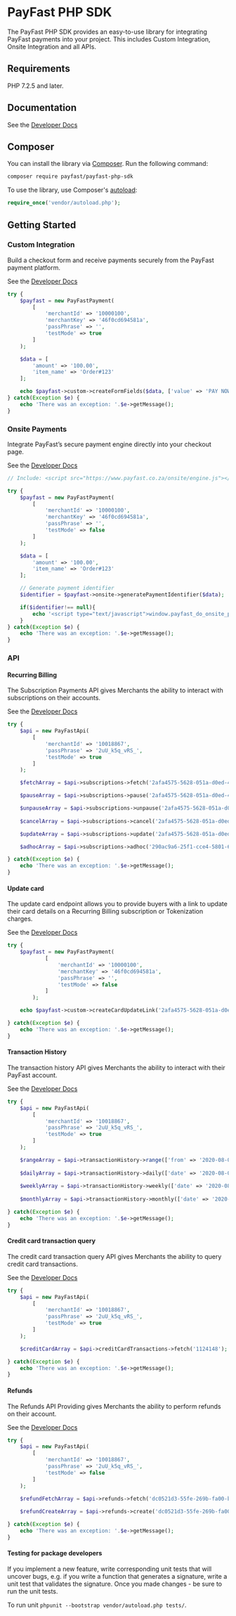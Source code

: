 # PayFast PHP SDK

The PayFast PHP SDK provides an easy-to-use library for integrating PayFast payments into your project.
This includes Custom Integration, Onsite Integration and all APIs.

## Requirements

PHP 7.2.5 and later.

## Documentation

See the [Developer Docs](https://developers.payfast.co.za/docs)

## Composer

You can install the library via [Composer](http://getcomposer.org/). Run the following command:

```bash
composer require payfast/payfast-php-sdk
```

To use the library, use Composer's [autoload](https://getcomposer.org/doc/01-basic-usage.md#autoloading):

```php
require_once('vendor/autoload.php');
```

## Getting Started

### Custom Integration

Build a checkout form and receive payments securely from the PayFast payment platform.

See the [Developer Docs](https://developers.payfast.co.za/docs#quickstart)

```php
try {
    $payfast = new PayFastPayment(
        [
            'merchantId' => '10000100',
            'merchantKey' => '46f0cd694581a',
            'passPhrase' => '',
            'testMode' => true
        ]
    );

    $data = [
        'amount' => '100.00',
        'item_name' => 'Order#123'
    ];

    echo $payfast->custom->createFormFields($data, ['value' => 'PAY NOW', 'class' => 'btn']);
} catch(Exception $e) {
    echo 'There was an exception: '.$e->getMessage();
}
```

### Onsite Payments

Integrate PayFast’s secure payment engine directly into your checkout page.

See the [Developer Docs](https://developers.payfast.co.za/docs#onsite_payments)

```php
// Include: <script src="https://www.payfast.co.za/onsite/engine.js"></script>

try {
    $payfast = new PayFastPayment(
        [
            'merchantId' => '10000100',
            'merchantKey' => '46f0cd694581a',
            'passPhrase' => '',
            'testMode' => false
        ]
    );

    $data = [
        'amount' => '100.00',
        'item_name' => 'Order#123'
    ];

    // Generate payment identifier
    $identifier = $payfast->onsite->generatePaymentIdentifier($data);

    if($identifier!== null){
        echo '<script type="text/javascript">window.payfast_do_onsite_payment({"uuid":"'.$identifier.'"});</script>';
    }
} catch(Exception $e) {
    echo 'There was an exception: '.$e->getMessage();
}
```

### API

#### Recurring Billing

The Subscription Payments API gives Merchants the ability to interact with subscriptions on their accounts.

See the [Developer Docs](https://developers.payfast.co.za/api#recurring-billing)

```php
try {
    $api = new PayFastApi(
        [
            'merchantId' => '10018867',
            'passPhrase' => '2uU_k5q_vRS_',
            'testMode' => true
        ]
    );

    $fetchArray = $api->subscriptions->fetch('2afa4575-5628-051a-d0ed-4e071b56a7b0');

    $pauseArray = $api->subscriptions->pause('2afa4575-5628-051a-d0ed-4e071b56a7b0', ['cycles' => 1]);

    $unpauseArray = $api->subscriptions->unpause('2afa4575-5628-051a-d0ed-4e071b56a7b0');
    
    $cancelArray = $api->subscriptions->cancel('2afa4575-5628-051a-d0ed-4e071b56a7b0');

    $updateArray = $api->subscriptions->update('2afa4575-5628-051a-d0ed-4e071b56a7b0', ['cycles' => 1]);

    $adhocArray = $api->subscriptions->adhoc('290ac9a6-25f1-cce4-5801-67a644068818', ['amount' => 500, 'item_name' => 'Test adhoc']);

} catch(Exception $e) {
    echo 'There was an exception: '.$e->getMessage();
}
```

#### Update card

The update card endpoint allows you to provide buyers with a link to update their card details on a Recurring Billing subscription or Tokenization charges.

See the [Developer Docs](https://developers.payfast.co.za/docs#recurring_card_update)

```php
try {
    $payfast = new PayFastPayment(
            [
                'merchantId' => '10000100',
                'merchantKey' => '46f0cd694581a',
                'passPhrase' => '',
                'testMode' => false
            ]
        );

    echo $payfast->custom->createCardUpdateLink('2afa4575-5628-051a-d0ed-4e071b56a7b0', 'https://www.example.com/return', 'Update your card', ['target' => '_blank']);

} catch(Exception $e) {
    echo 'There was an exception: '.$e->getMessage();
}
```

#### Transaction History

The transaction history API gives Merchants the ability to interact with their PayFast account.

See the [Developer Docs](https://developers.payfast.co.za/api#transaction-history)

```php
try {
    $api = new PayFastApi(
        [
            'merchantId' => '10018867',
            'passPhrase' => '2uU_k5q_vRS_',
            'testMode' => true
        ]
    );

    $rangeArray = $api->transactionHistory->range(['from' => '2020-08-01', 'to' => '2020-08-07', 'offset' => 0, 'limit' => 1000]);
    
    $dailyArray = $api->transactionHistory->daily(['date' => '2020-08-07', 'offset' => 0, 'limit' => 1000]);
    
    $weeklyArray = $api->transactionHistory->weekly(['date' => '2020-08-07', 'offset' => 0, 'limit' => 1000]);
    
    $monthlyArray = $api->transactionHistory->monthly(['date' => '2020-08', 'offset' => 0, 'limit' => 1000]);

} catch(Exception $e) {
    echo 'There was an exception: '.$e->getMessage();
}
```

#### Credit card transaction query

The credit card transaction query API gives Merchants the ability to query credit card transactions.

See the [Developer Docs](https://developers.payfast.co.za/api#credit-card-transactions)

```php
try {
    $api = new PayFastApi(
        [
            'merchantId' => '10018867',
            'passPhrase' => '2uU_k5q_vRS_',
            'testMode' => true
        ]
    );

    $creditCardArray = $api->creditCardTransactions->fetch('1124148');

} catch(Exception $e) {
    echo 'There was an exception: '.$e->getMessage();
}
```

#### Refunds

The Refunds API Providing gives Merchants the ability to perform refunds on their account.

See the [Developer Docs](https://developers.payfast.co.za/api#refunds)

```php
try {
    $api = new PayFastApi(
        [
            'merchantId' => '10018867',
            'passPhrase' => '2uU_k5q_vRS_',
            'testMode' => false
        ]
    );

    $refundFetchArray = $api->refunds->fetch('dc0521d3-55fe-269b-fa00-b647310d760f');
    
    $refundCreateArray = $api->refunds->create('dc0521d3-55fe-269b-fa00-b647310d760f', ['amount' => 50, 'reason' => 'Product returned', 'acc_type' => 'savings']);

} catch(Exception $e) {
    echo 'There was an exception: '.$e->getMessage();
}
```

#### Testing for package developers

If you implement a new feature, write corresponding unit tests that will uncover bugs, e.g. if you write a function that generates a signature, write a unit test that validates the signature.
Once you made changes - be sure to run the unit tests. 

To run unit `phpunit --bootstrap vendor/autoload.php tests/`.

